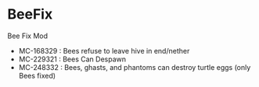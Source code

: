 # BeeFix
Bee Fix Mod
* MC-168329 : Bees refuse to leave hive in end/nether
* MC-229321 : Bees Can Despawn
* MC-248332 : Bees, ghasts, and phantoms can destroy turtle eggs (only Bees fixed)

